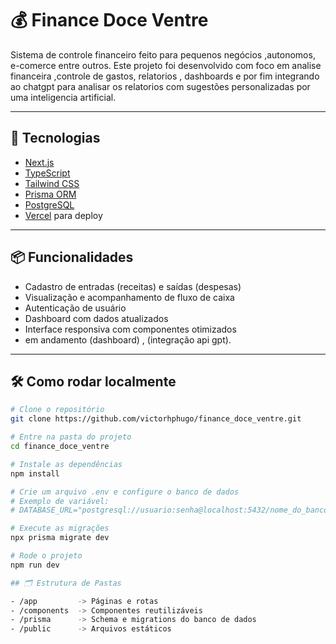 # 💰 Finance Doce Ventre

Sistema de controle financeiro feito para pequenos negócios ,autonomos, e-comerce entre outros. Este projeto foi desenvolvido com foco em analise financeira ,controle de gastos, relatorios , dashboards e por fim integrando ao chatgpt para analisar os relatorios com sugestões personalizadas por uma inteligencia artificial. 

---

## 🚀 Tecnologias

- [Next.js](https://nextjs.org/)
- [TypeScript](https://www.typescriptlang.org/)
- [Tailwind CSS](https://tailwindcss.com/)
- [Prisma ORM](https://www.prisma.io/)
- [PostgreSQL](https://www.postgresql.org/)
- [Vercel](https://vercel.com/) para deploy

---

## 📦 Funcionalidades

- Cadastro de entradas (receitas) e saídas (despesas)
- Visualização e acompanhamento de fluxo de caixa
- Autenticação de usuário
- Dashboard com dados atualizados
- Interface responsiva com componentes otimizados
- em andamento (dashboard) , (integração api gpt).

   
---

## 🛠️ Como rodar localmente

```bash
# Clone o repositório
git clone https://github.com/victorhphugo/finance_doce_ventre.git

# Entre na pasta do projeto
cd finance_doce_ventre

# Instale as dependências
npm install

# Crie um arquivo .env e configure o banco de dados
# Exemplo de variável:
# DATABASE_URL="postgresql://usuario:senha@localhost:5432/nome_do_banco"

# Execute as migrações
npx prisma migrate dev

# Rode o projeto
npm run dev

## 🗂️ Estrutura de Pastas

- /app         -> Páginas e rotas
- /components  -> Componentes reutilizáveis
- /prisma      -> Schema e migrations do banco de dados
- /public      -> Arquivos estáticos

